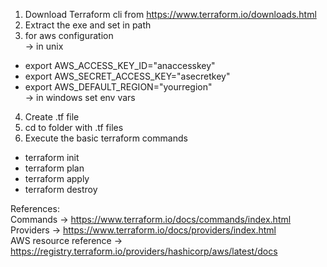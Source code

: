 1. Download Terraform cli from https://www.terraform.io/downloads.html
2. Extract the exe and set in path
3. for aws configuration   
  -> in unix
 * export AWS_ACCESS_KEY_ID="anaccesskey"
 * export AWS_SECRET_ACCESS_KEY="asecretkey"
 * export AWS_DEFAULT_REGION="yourregion"  
  -> in windows set env vars   
4. Create .tf file
5. cd to folder with .tf files
6. Execute the basic terraform commands
  *   terraform init
  *   terraform plan
  *   terraform apply
  *   terraform destroy

References:  
Commands -> https://www.terraform.io/docs/commands/index.html  
Providers -> https://www.terraform.io/docs/providers/index.html  
AWS resource reference -> https://registry.terraform.io/providers/hashicorp/aws/latest/docs
